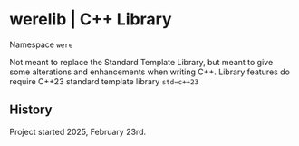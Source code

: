 # werelib | C++ Library
Namespace `were`

Not meant to replace the Standard Template Library, but meant to give some alterations and enhancements when writing C++.
Library features do require C++23 standard template library `std=c++23`

## History
Project started 2025, February 23rd.
